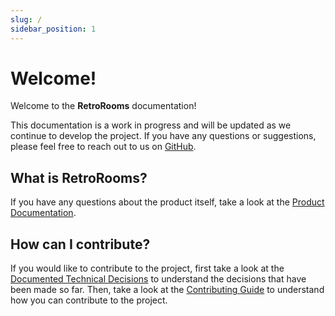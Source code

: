 ```yaml
---
slug: /
sidebar_position: 1
---
```


# Welcome!

Welcome to the **RetroRooms** documentation!

This documentation is a work in progress and will be updated as we continue to develop the project. If you have any questions or suggestions, please feel free to reach out to us on [GitHub](https://github.com/noel-lopez/retro-rooms).

## What is RetroRooms?

If you have any questions about the product itself, take a look at the [Product Documentation](/category/product).

## How can I contribute?

If you would like to contribute to the project, first take a look at the [Documented Technical Decisions](/category/technical) to understand the decisions that have been made so far. Then, take a look at the [Contributing Guide](/category/contributing) to understand how you can contribute to the project.
